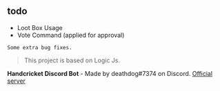 ## todo
- Loot Box Usage
- Vote Command (applied for approval)

`Some extra bug fixes.`

> This project is based on Logic Js.

**Handcricket Discord Bot** - Made by deathdog#7374 on Discord.
[Official server](823608260166025217)
